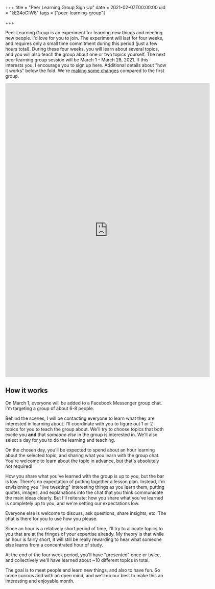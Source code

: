 +++
title = "Peer Learning Group Sign Up"
date = 2021-02-07T00:00:00
uid = "kE24oGlW8"
tags = ["peer-learning-group"]

+++

Peer Learning Group is an experiment for learning new things and meeting new people. I'd love for you to join.
The experiment will last for four weeks, and requires only a small time commitment during this period (just a few hours total).
During these four weeks, you will learn about several topics, and you will also teach the group about one or two topics yourself.
The next peer learning group session will be March 1 - March 28, 2021.
If this interests you, I encourage you to sign up here.
Additional details about "how it works" below the fold. We're [making some changes](/snippets/2021-02-07-ways-to-improve-peer-learning-group/) compared to the first group.

<iframe src="https://docs.google.com/forms/d/e/1FAIpQLSfxG5T0ljW4DAKTM5M0nedNnkMmxxAPgywwv0VZcFAAlWR0yQ/viewform?embedded=true" width="640" height="920" frameborder="0" marginheight="0" marginwidth="0">Loading…</iframe>

## How it works

On March 1, everyone will be added to a Facebook Messenger group chat. I'm targeting a group of about 6-8 people.

Behind the scenes, I will be contacting everyone to learn what they are interested in learning about. I'll coordinate with you to figure out 1 or 2 topics for you to teach the group about. We'll try to choose topics that both excite you **and** that _someone else_ in the group is interested in. We'll also select a day for you to do the learning and teaching.

On the chosen day, you'll be expected to spend about an hour learning about the selected topic, and sharing what you learn with the group chat. You're welcome to learn about the topic in advance, but that's absolutely not required!

How you share what you've learned with the group is up to you, but the bar is low. There's no expectation of putting together a lesson plan. Instead, I'm envisioning you "live tweeting" interesting things as you learn them, putting quotes, images, and explanations into the chat that you think communicate the main ideas clearly. But I'll reiterate: how you share what you've learned is completely up to you, and we're setting our expectations low.

Everyone else is welcome to discuss, ask questions, share insights, etc. The chat is there for you to use how you please.

Since an hour is a relatively short period of time, I'll try to allocate topics to you that are at the fringes of your expertise already. My theory is that while an hour is fairly short, it will still be really rewarding to hear what someone else learns from a concentrated hour of study.

At the end of the four week period, you'll have "presented" once or twice, and collectively we'll have learned about \~10 different topics in total.

The goal is to meet people and learn new things, and also to have fun. So come curious and with an open mind, and we'll do our best to make this an interesting and enjoyable month.
